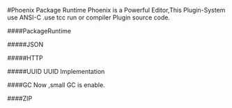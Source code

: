 #Phoenix Package Runtime
Phoenix is a Powerful Editor,This Plugin-System use ANSI-C .use tcc run or compiler Plugin source code.

####PackageRuntime

#####JSON

#####HTTP

#####UUID 
UUID Implementation

####GC
Now ,small GC is enable.

####ZIP